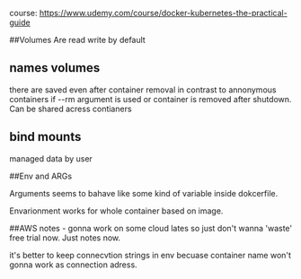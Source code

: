 course: https://www.udemy.com/course/docker-kubernetes-the-practical-guide

##Volumes
Are read write by default

## names volumes 
there are saved even after container removal in contrast to annonymous containers if --rm argument is used or container is removed after shutdown.
Can be shared acress contianers

## bind mounts 
managed data by user

##Env and ARGs

Arguments seems to bahave like some kind of variable inside dokcerfile.

Envarionment works for whole container based on image.


##AWS notes - gonna work on some cloud lates so just don't wanna 'waste' free trial now. Just notes now.

it's better to keep connecvtion strings in env becuase container name won't gonna work as connection adress.